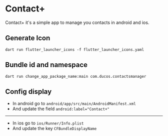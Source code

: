 # Contact+

Contact+ it's a simple app to manage you contacts in android and ios.

## Generate Icon

```
dart run flutter_launcher_icons -f flutter_launcher_icons.yaml
```

## Bundle id and namespace

```
dart run change_app_package_name:main com.ducos.contactsmanager
```

## Config display 

* In android go to ```android/app/src/main/AndroidManifest.xml```
* And update the field ```android:label="Contact+"```
----
* In ios go to ```ios/Runner/Info.plist```
* And update the key ```CFBundleDisplayName```
